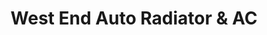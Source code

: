 ---
title: "West End Auto Radiator & AC"
url: /ellisville/west-end-auto-radiator-und-ac/
shop: Autowerkstatt
---
